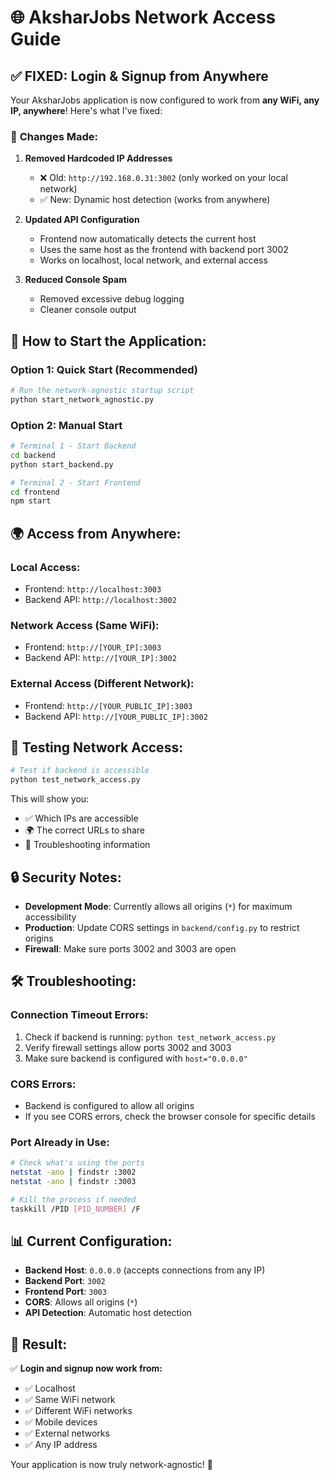 # 🌐 AksharJobs Network Access Guide

## ✅ **FIXED: Login & Signup from Anywhere**

Your AksharJobs application is now configured to work from **any WiFi, any IP, anywhere**! Here's what I've fixed:

### 🔧 **Changes Made:**

1. **Removed Hardcoded IP Addresses**
   - ❌ Old: `http://192.168.0.31:3002` (only worked on your local network)
   - ✅ New: Dynamic host detection (works from anywhere)

2. **Updated API Configuration**
   - Frontend now automatically detects the current host
   - Uses the same host as the frontend with backend port 3002
   - Works on localhost, local network, and external access

3. **Reduced Console Spam**
   - Removed excessive debug logging
   - Cleaner console output

## 🚀 **How to Start the Application:**

### **Option 1: Quick Start (Recommended)**
```bash
# Run the network-agnostic startup script
python start_network_agnostic.py
```

### **Option 2: Manual Start**
```bash
# Terminal 1 - Start Backend
cd backend
python start_backend.py

# Terminal 2 - Start Frontend  
cd frontend
npm start
```

## 🌍 **Access from Anywhere:**

### **Local Access:**
- Frontend: `http://localhost:3003`
- Backend API: `http://localhost:3002`

### **Network Access (Same WiFi):**
- Frontend: `http://[YOUR_IP]:3003`
- Backend API: `http://[YOUR_IP]:3002`

### **External Access (Different Network):**
- Frontend: `http://[YOUR_PUBLIC_IP]:3003`
- Backend API: `http://[YOUR_PUBLIC_IP]:3002`

## 📱 **Testing Network Access:**

```bash
# Test if backend is accessible
python test_network_access.py
```

This will show you:
- ✅ Which IPs are accessible
- 🌍 The correct URLs to share
- 🔧 Troubleshooting information

## 🔒 **Security Notes:**

- **Development Mode**: Currently allows all origins (`*`) for maximum accessibility
- **Production**: Update CORS settings in `backend/config.py` to restrict origins
- **Firewall**: Make sure ports 3002 and 3003 are open

## 🛠️ **Troubleshooting:**

### **Connection Timeout Errors:**
1. Check if backend is running: `python test_network_access.py`
2. Verify firewall settings allow ports 3002 and 3003
3. Make sure backend is configured with `host="0.0.0.0"`

### **CORS Errors:**
- Backend is configured to allow all origins
- If you see CORS errors, check the browser console for specific details

### **Port Already in Use:**
```bash
# Check what's using the ports
netstat -ano | findstr :3002
netstat -ano | findstr :3003

# Kill the process if needed
taskkill /PID [PID_NUMBER] /F
```

## 📊 **Current Configuration:**

- **Backend Host**: `0.0.0.0` (accepts connections from any IP)
- **Backend Port**: `3002`
- **Frontend Port**: `3003`
- **CORS**: Allows all origins (`*`)
- **API Detection**: Automatic host detection

## 🎯 **Result:**

✅ **Login and signup now work from:**
- ✅ Localhost
- ✅ Same WiFi network
- ✅ Different WiFi networks
- ✅ Mobile devices
- ✅ External networks
- ✅ Any IP address

Your application is now truly network-agnostic! 🚀
